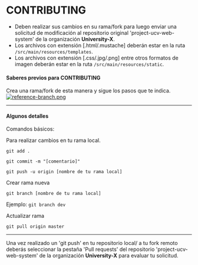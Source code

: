 # CONTRIBUTING

- Deben realizar sus cambios en su rama/fork para luego enviar una solicitud de modificación al repositorio original 'project-ucv-web-system' de la organización **University-X**.
- Los archivos con extensión [.html/.mustache] deberán estar en la ruta `/src/main/resources/templates`.
- Los archivos con extensión [.css/.jpg/.png] entre otros formatos de imagen deberán estar en la ruta `/src/main/resources/static`.

#### Saberes previos para CONTRIBUTING

Crea una rama/fork de esta manera y sigue los pasos que te indica.<br>
[![reference-branch.png](https://i.postimg.cc/mrtfH3kr/reference-branch.png)](https://postimg.cc/jW0FV7zV)

- - -

#### Algunos detalles
Comandos básicos:

Para realizar cambios en tu rama local.
```
git add .
```

```
git commit -m "[comentario]"
```

```
git push -u origin [nombre de tu rama local]
```

Crear rama nueva
```
git branch [nombre de tu rama local]
```
Ejemplo: `git branch dev`

Actualizar rama
```
git pull origin master
```
- - -

Una vez realizado un 'git push' en tu repositorio local/ a tu fork remoto deberás seleccionar la pestaña 'Pull requests' del repositorio 'project-ucv-web-system' de la organización **University-X** para evaluar tu solicitud.